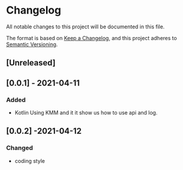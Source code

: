 # Changelog

All notable changes to this project will be documented in this file.

The format is based on [Keep a Changelog](https://keepachangelog.com/en/1.0.0/),
and this project adheres to [Semantic Versioning](https://semver.org/spec/v2.0.0.html).

## [Unreleased]

## [0.0.1] - 2021-04-11
### Added
- Kotlin Using KMM and it it show us how to use api and log.

## [0.0.2] -2021-04-12
### Changed
- coding style


